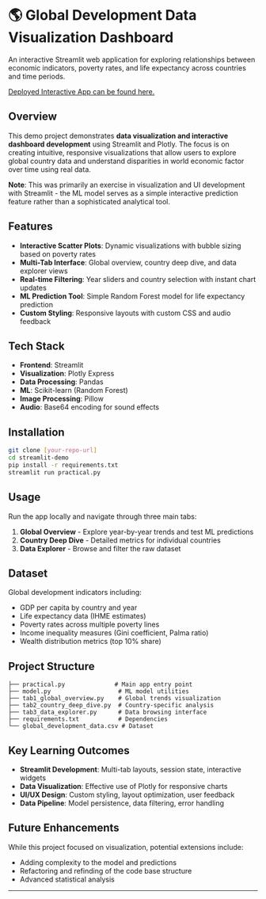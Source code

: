 # 🌎 Global Development Data Visualization Dashboard

An interactive Streamlit web application for exploring relationships between economic indicators, poverty rates, and life expectancy across countries and time periods.

[Deployed Interactive App can be found here.](https://granttnarg-streamlit-demo-practical-g2lbi4.streamlit.app/)

## Overview

This demo project demonstrates **data visualization and interactive dashboard development** using Streamlit and Plotly. The focus is on creating intuitive, responsive visualizations that allow users to explore global country data and understand disparities in world economic factor over time using real data.

**Note**: This was primarily an exercise in visualization and UI development with Streamlit - the ML model serves as a simple interactive prediction feature rather than a sophisticated analytical tool.

## Features

- **Interactive Scatter Plots**: Dynamic visualizations with bubble sizing based on poverty rates
- **Multi-Tab Interface**: Global overview, country deep dive, and data explorer views
- **Real-time Filtering**: Year sliders and country selection with instant chart updates
- **ML Prediction Tool**: Simple Random Forest model for life expectancy prediction
- **Custom Styling**: Responsive layouts with custom CSS and audio feedback

## Tech Stack

- **Frontend**: Streamlit
- **Visualization**: Plotly Express
- **Data Processing**: Pandas
- **ML**: Scikit-learn (Random Forest)
- **Image Processing**: Pillow
- **Audio**: Base64 encoding for sound effects

## Installation

```bash
git clone [your-repo-url]
cd streamlit-demo
pip install -r requirements.txt
streamlit run practical.py
```

## Usage

Run the app locally and navigate through three main tabs:

1. **Global Overview** - Explore year-by-year trends and test ML predictions
2. **Country Deep Dive** - Detailed metrics for individual countries
3. **Data Explorer** - Browse and filter the raw dataset

## Dataset

Global development indicators including:

- GDP per capita by country and year
- Life expectancy data (IHME estimates)
- Poverty rates across multiple poverty lines
- Income inequality measures (Gini coefficient, Palma ratio)
- Wealth distribution metrics (top 10% share)

## Project Structure

```
├── practical.py              # Main app entry point
├── model.py                   # ML model utilities
├── tab1_global_overview.py    # Global trends visualization
├── tab2_country_deep_dive.py  # Country-specific analysis
├── tab3_data_explorer.py      # Data browsing interface
├── requirements.txt           # Dependencies
└── global_development_data.csv # Dataset
```

## Key Learning Outcomes

- **Streamlit Development**: Multi-tab layouts, session state, interactive widgets
- **Data Visualization**: Effective use of Plotly for responsive charts
- **UI/UX Design**: Custom styling, layout optimization, user feedback
- **Data Pipeline**: Model persistence, data filtering, error handling

## Future Enhancements

While this project focused on visualization, potential extensions include:

- Adding complexity to the model and predictions
- Refactoring and refinding of the code base structure
- Advanced statistical analysis

---
